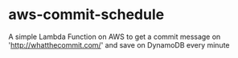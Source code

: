 # aws-commit-schedule
A simple Lambda Function on AWS to get a commit message on 'http://whatthecommit.com/' and save on DynamoDB every minute
